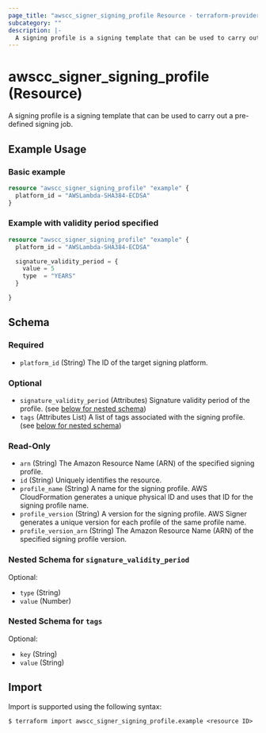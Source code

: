 ```yaml
---
page_title: "awscc_signer_signing_profile Resource - terraform-provider-awscc"
subcategory: ""
description: |-
  A signing profile is a signing template that can be used to carry out a pre-defined signing job.
---
```


# awscc_signer_signing_profile (Resource)

A signing profile is a signing template that can be used to carry out a pre-defined signing job.

## Example Usage

### Basic example

```terraform
resource "awscc_signer_signing_profile" "example" {
  platform_id = "AWSLambda-SHA384-ECDSA"
}
```

### Example with validity period specified

```terraform
resource "awscc_signer_signing_profile" "example" {
  platform_id = "AWSLambda-SHA384-ECDSA"

  signature_validity_period = {
    value = 5
    type  = "YEARS"
  }

}
```

<!-- schema generated by tfplugindocs -->
## Schema

### Required

- `platform_id` (String) The ID of the target signing platform.

### Optional

- `signature_validity_period` (Attributes) Signature validity period of the profile. (see [below for nested schema](#nestedatt--signature_validity_period))
- `tags` (Attributes List) A list of tags associated with the signing profile. (see [below for nested schema](#nestedatt--tags))

### Read-Only

- `arn` (String) The Amazon Resource Name (ARN) of the specified signing profile.
- `id` (String) Uniquely identifies the resource.
- `profile_name` (String) A name for the signing profile. AWS CloudFormation generates a unique physical ID and uses that ID for the signing profile name.
- `profile_version` (String) A version for the signing profile. AWS Signer generates a unique version for each profile of the same profile name.
- `profile_version_arn` (String) The Amazon Resource Name (ARN) of the specified signing profile version.

<a id="nestedatt--signature_validity_period"></a>
### Nested Schema for `signature_validity_period`

Optional:

- `type` (String)
- `value` (Number)


<a id="nestedatt--tags"></a>
### Nested Schema for `tags`

Optional:

- `key` (String)
- `value` (String)

## Import

Import is supported using the following syntax:

```shell
$ terraform import awscc_signer_signing_profile.example <resource ID>
```